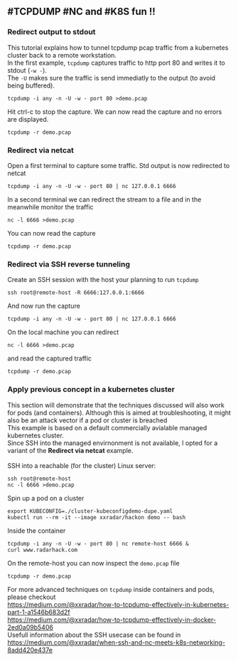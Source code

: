 ## #TCPDUMP #NC and #K8S fun !!

### Redirect output to stdout
This tutorial explains how to tunnel tcpdump pcap traffic from a kubernetes cluster back to a remote workstation. <br>
In the first example, `tcpdump` captures traffic to http port 80 and writes it to stdout (`-w -`).<br> 
The `-U` makes sure the traffic is send immediatly to the output (to avoid being buffered).
```
tcpdump -i any -n -U -w - port 80 >demo.pcap 
```
Hit ctrl-c to stop the capture. We can now read the capture and no errors are displayed.
```
tcpdump -r demo.pcap
```

### Redirect via netcat
Open a first terminal to capture some traffic. Std output is now redirected to netcat 
```
tcpdump -i any -n -U -w - port 80 | nc 127.0.0.1 6666
```
In a second terminal we can redirect the stream to a file and in the meanwhile monitor the traffic
```
nc -l 6666 >demo.pcap 
```
You can now read the capture
```
tcpdump -r demo.pcap
```

### Redirect via SSH reverse tunneling
Create an SSH session with the host your planning to run `tcpdump`
```
ssh root@remote-host -R 6666:127.0.0.1:6666
```
And now run the capture
```
tcpdump -i any -n -U -w - port 80 | nc 127.0.0.1 6666
```
On the local machine you can redirect 
```
nc -l 6666 >demo.pcap 
```
and read the captured traffic
```
tcpdump -r demo.pcap
```
### Apply previous concept in a kubernetes cluster
This section will demonstrate that the techniques discussed will also work for pods (and containers). 
Although this is aimed at troubleshooting, it might also be an attack vector if a pod or cluster is breached<br>
This example is based on a default commercially avialable managed kubernetes cluster.<br>
Since SSH into the managed envirnonment is not available, I opted for a variant of the  **Redirect via netcat** example.<br><br>
SSH into a reachable (for the cluster) Linux server:
```
ssh root@remote-host
nc -l 6666 >demo.pcap
```
Spin up a pod on a cluster
```
export KUBECONFIG=./cluster-kubeconfigdemo-dupe.yaml
kubectl run --rm -it --image xxradar/hackon demo -- bash
```
Inside the container
```
tcpdump -i any -n -U -w - port 80 | nc remote-host 6666 &
curl www.radarhack.com
```
On the remote-host you can now inspect the `demo.pcap` file
```
tcpdump -r demo.pcap
```
For more advanced techniques on `tcpdump` inside containers and pods, please checkout <br>
https://medium.com/@xxradar/how-to-tcpdump-effectively-in-kubernetes-part-1-a1546b683d2f<br>
https://medium.com/@xxradar/how-to-tcpdump-effectively-in-docker-2ed0a09b5406<br>
Usefull information about the SSH usecase can be found in <br>
https://medium.com/@xxradar/when-ssh-and-nc-meets-k8s-networking-8add420e437e

